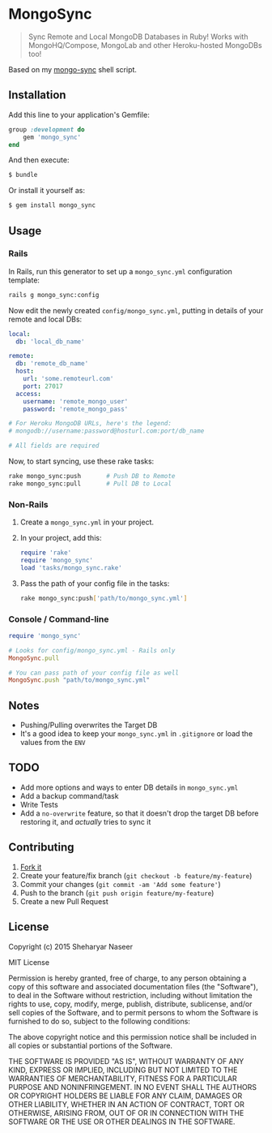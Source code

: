 MongoSync
=========

> Sync Remote and Local MongoDB Databases in Ruby! Works with MongoHQ/Compose, MongoLab and other Heroku-hosted MongoDBs too!

Based on my [mongo-sync](https://github.com/sheharyarn/mongo-sync) shell script.


## Installation

Add this line to your application's Gemfile:

```ruby
group :development do
    gem 'mongo_sync'
end
```

And then execute:

```bash
$ bundle
```

Or install it yourself as:

```bash
$ gem install mongo_sync
```


## Usage

### Rails

In Rails, run this generator to set up a `mongo_sync.yml` configuration template:

```bash
rails g mongo_sync:config
```

Now edit the newly created `config/mongo_sync.yml`, putting in details of your remote and local DBs:

```yaml
local:
  db: 'local_db_name'

remote:
  db: 'remote_db_name'
  host:
    url: 'some.remoteurl.com'
    port: 27017
  access:
    username: 'remote_mongo_user'
    password: 'remote_mongo_pass'

# For Heroku MongoDB URLs, here's the legend:
# mongodb://username:password@hosturl.com:port/db_name

# All fields are required
```

Now, to start syncing, use these rake tasks:

```sh
rake mongo_sync:push       # Push DB to Remote
rake mongo_sync:pull       # Pull DB to Local
```

### Non-Rails

1. Create a `mongo_sync.yml` in your project.
2. In your project, add this:

    ```ruby
    require 'rake'
    require 'mongo_sync'
    load 'tasks/mongo_sync.rake'
    ```

3. Pass the path of your config file in the tasks:

    ```sh
    rake mongo_sync:push['path/to/mongo_sync.yml']
    ```

### Console / Command-line

```ruby
require 'mongo_sync'

# Looks for config/mongo_sync.yml - Rails only
MongoSync.pull

# You can pass path of your config file as well
MongoSync.push "path/to/mongo_sync.yml"
```


## Notes 

 - Pushing/Pulling overwrites the Target DB
 - It's a good idea to keep your `mongo_sync.yml` in `.gitignore` or load the values from the `ENV`


## TODO

 - Add more options and ways to enter DB details in `mongo_sync.yml`
 - Add a backup command/task
 - Write Tests
 - Add a `no-overwrite` feature, so that it doesn't drop the target DB before restoring it, and _actually_ tries to sync it


## Contributing

1. [Fork it](https://github.com/sheharyarn/mongo-sync-ruby/fork)
2. Create your feature/fix branch (`git checkout -b feature/my-feature`)
3. Commit your changes (`git commit -am 'Add some feature'`)
4. Push to the branch (`git push origin feature/my-feature`)
5. Create a new Pull Request


## License

Copyright (c) 2015 Sheharyar Naseer

MIT License

Permission is hereby granted, free of charge, to any person obtaining
a copy of this software and associated documentation files (the
"Software"), to deal in the Software without restriction, including
without limitation the rights to use, copy, modify, merge, publish,
distribute, sublicense, and/or sell copies of the Software, and to
permit persons to whom the Software is furnished to do so, subject to
the following conditions:

The above copyright notice and this permission notice shall be
included in all copies or substantial portions of the Software.

THE SOFTWARE IS PROVIDED "AS IS", WITHOUT WARRANTY OF ANY KIND,
EXPRESS OR IMPLIED, INCLUDING BUT NOT LIMITED TO THE WARRANTIES OF
MERCHANTABILITY, FITNESS FOR A PARTICULAR PURPOSE AND
NONINFRINGEMENT. IN NO EVENT SHALL THE AUTHORS OR COPYRIGHT HOLDERS BE
LIABLE FOR ANY CLAIM, DAMAGES OR OTHER LIABILITY, WHETHER IN AN ACTION
OF CONTRACT, TORT OR OTHERWISE, ARISING FROM, OUT OF OR IN CONNECTION
WITH THE SOFTWARE OR THE USE OR OTHER DEALINGS IN THE SOFTWARE.


